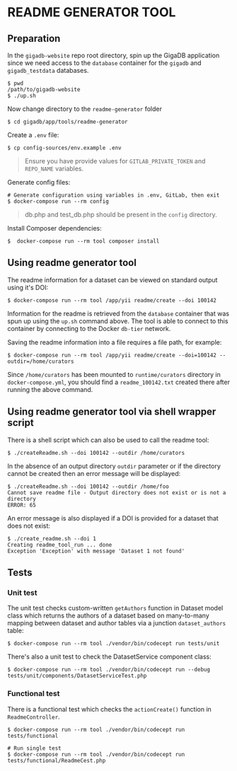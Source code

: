 # README GENERATOR TOOL

## Preparation

In the `gigadb-website` repo root directory, spin up the GigaDB application
since we need access to the `database` container for the `gigadb` and 
`gigadb_testdata` databases.
```
$ pwd
/path/to/gigadb-website
$ ./up.sh
```

Now change directory to the `readme-generator` folder
```
$ cd gigadb/app/tools/readme-generator
```

Create a `.env` file:
```
$ cp config-sources/env.example .env
```
> Ensure you have provide values for `GITLAB_PRIVATE_TOKEN` and `REPO_NAME`
> variables.

Generate config files:
```
# Generate configuration using variables in .env, GitLab, then exit
$ docker-compose run --rm config
```
> db.php and test_db.php should be present in the `config` directory.

Install Composer dependencies:
```
$  docker-compose run --rm tool composer install 
```


## Using readme generator tool

The readme information for a dataset can be viewed on standard output using it's
DOI:
```
$ docker-compose run --rm tool /app/yii readme/create --doi 100142
```

Information for the readme is retrieved from the `database` container that was
spun up using the `up.sh` command above. The tool is able to connect to this
container by connecting to the Docker `db-tier` network.

Saving the readme information into a file requires a file path, for example:
```
$ docker-compose run --rm tool /app/yii readme/create --doi=100142 --outdir=/home/curators
```
Since `/home/curators` has been mounted to `runtime/curators` directory in
`docker-compose.yml`, you should find a `readme_100142.txt` created there after
running the above command.

## Using readme generator tool via shell wrapper script 

There is a shell script which can also be used to call the readme tool:
```
$ ./createReadme.sh --doi 100142 --outdir /home/curators
```

In the absence of an output directory `outdir` parameter or if the directory
cannot be created then an error message will be displayed:
```
$ ./createReadme.sh --doi 100142 --outdir /home/foo
Cannot save readme file - Output directory does not exist or is not a directory
ERROR: 65
```

An error message is also displayed if a DOI is provided for a dataset that does 
not exist:
```
$ ./create_readme.sh --doi 1
Creating readme_tool_run ... done
Exception 'Exception' with message 'Dataset 1 not found'
```

## Tests

### Unit test

The unit test checks custom-written `getAuthors` function in Dataset model class 
which returns the authors of a dataset based on many-to-many mapping between 
dataset and author tables via a junction `dataset_authors` table:
```
$ docker-compose run --rm tool ./vendor/bin/codecept run tests/unit
```

There's also a unit test to check the DatasetService component class:
```
$ docker-compose run --rm tool ./vendor/bin/codecept run --debug tests/unit/components/DatasetServiceTest.php
```

### Functional test

There is a functional test which checks the `actionCreate()` function in 
`ReadmeController`.
```
$ docker-compose run --rm tool ./vendor/bin/codecept run tests/functional

# Run single test
$ docker-compose run --rm tool ./vendor/bin/codecept run tests/functional/ReadmeCest.php
```
